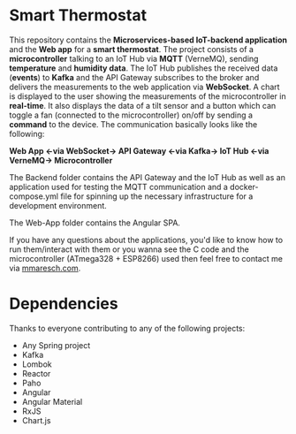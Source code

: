 # Smart Thermostat
This repository contains the **Microservices-based IoT-backend application** and the **Web app** for a **smart thermostat**. The project consists of a **microcontroller** talking to an IoT Hub via **MQTT** (VerneMQ), sending **temperature** and **humidity data**. The IoT Hub publishes the received data (**events**) to **Kafka** and the API Gateway subscribes to the broker and delivers the measurements to the web application via **WebSocket**. A chart is displayed to the user showing the measurements of the microcontroller in **real-time**. It also displays the data of a tilt sensor and a button which can toggle a fan (connected to the microcontroller) on/off by sending a **command** to the device. The communication basically looks like the following: 

**Web App <-via WebSocket-> API Gateway <-via Kafka-> IoT Hub <-via VerneMQ-> Microcontroller**

The Backend folder contains the API Gateway and the IoT Hub as well as an application used for testing the MQTT communication and a docker-compose.yml file for spinning up the necessary infrastructure for a development environment.

The Web-App folder contains the Angular SPA.

If you have any questions about the applications, you'd like to know how to run them/interact with them or you wanna see the C code and the microcontroller (ATmega328 + ESP8266) used then feel free to contact me via [mmaresch.com](http://mmaresch.com).

# Dependencies
Thanks to everyone contributing to any of the following projects:
- Any Spring project
- Kafka
- Lombok
- Reactor
- Paho
- Angular
- Angular Material
- RxJS
- Chart.js
